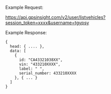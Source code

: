 Example Request:

https://api.gpsinsight.com/v2/user/listvehicles?session_token=xxxx&username=tgypsy

Example Response:

    {
      head: { .... },
      data: [
        {
          id: "CA43321038XX",
          vin: "433210XXXX",
          label: " ",
          serial_number: 433210XXXX
        }, { ... }
      ]
    }
